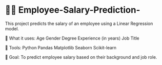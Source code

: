 # 👨‍💼 Employee-Salary-Prediction-
This project predicts the salary of an employee using a Linear Regression model.

📌 What it uses:
Age
Gender
Degree
Experience (in years)
Job Title

🔧 Tools:
Python
Pandas
Matplotlib
Seaborn
Scikit-learn

🎯 Goal:
To predict employee salary based on their background and job role.
